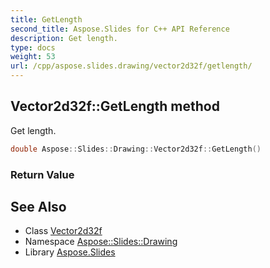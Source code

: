 ```yaml
---
title: GetLength
second_title: Aspose.Slides for C++ API Reference
description: Get length.
type: docs
weight: 53
url: /cpp/aspose.slides.drawing/vector2d32f/getlength/
---
```

## Vector2d32f::GetLength method


Get length.

```cpp
double Aspose::Slides::Drawing::Vector2d32f::GetLength()
```


### Return Value



## See Also

* Class [Vector2d32f](../)
* Namespace [Aspose::Slides::Drawing](../../)
* Library [Aspose.Slides](../../../)
